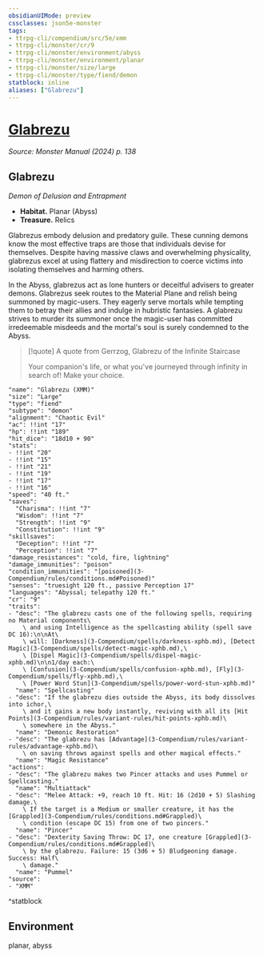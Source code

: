```yaml
---
obsidianUIMode: preview
cssclasses: json5e-monster
tags:
- ttrpg-cli/compendium/src/5e/xmm
- ttrpg-cli/monster/cr/9
- ttrpg-cli/monster/environment/abyss
- ttrpg-cli/monster/environment/planar
- ttrpg-cli/monster/size/large
- ttrpg-cli/monster/type/fiend/demon
statblock: inline
aliases: ["Glabrezu"]
---
```

# [Glabrezu](3-Compendium\bestiary\fiend/glabrezu-xmm.md)
*Source: Monster Manual (2024) p. 138*  

## Glabrezu

*Demon of Delusion and Entrapment*

- **Habitat.** Planar (Abyss)  
- **Treasure.** Relics  

Glabrezus embody delusion and predatory guile. These cunning demons know the most effective traps are those that individuals devise for themselves. Despite having massive claws and overwhelming physicality, glabrezus excel at using flattery and misdirection to coerce victims into isolating themselves and harming others.

In the Abyss, glabrezus act as lone hunters or deceitful advisers to greater demons. Glabrezus seek routes to the Material Plane and relish being summoned by magic-users. They eagerly serve mortals while tempting them to betray their allies and indulge in hubristic fantasies. A glabrezu strives to murder its summoner once the magic-user has committed irredeemable misdeeds and the mortal's soul is surely condemned to the Abyss.

> [!quote] A quote from Gerrzog, Glabrezu of the Infinite Staircase  
> 
> Your companion's life, or what you've journeyed through infinity in search of! Make your choice.


```statblock
"name": "Glabrezu (XMM)"
"size": "Large"
"type": "fiend"
"subtype": "demon"
"alignment": "Chaotic Evil"
"ac": !!int "17"
"hp": !!int "189"
"hit_dice": "18d10 + 90"
"stats":
- !!int "20"
- !!int "15"
- !!int "21"
- !!int "19"
- !!int "17"
- !!int "16"
"speed": "40 ft."
"saves":
  "Charisma": !!int "7"
  "Wisdom": !!int "7"
  "Strength": !!int "9"
  "Constitution": !!int "9"
"skillsaves":
  "Deception": !!int "7"
  "Perception": !!int "7"
"damage_resistances": "cold, fire, lightning"
"damage_immunities": "poison"
"condition_immunities": "[poisoned](3-Compendium/rules/conditions.md#Poisoned)"
"senses": "truesight 120 ft., passive Perception 17"
"languages": "Abyssal; telepathy 120 ft."
"cr": "9"
"traits":
- "desc": "The glabrezu casts one of the following spells, requiring no Material components\
    \ and using Intelligence as the spellcasting ability (spell save DC 16):\n\nAt\
    \ will: [Darkness](3-Compendium/spells/darkness-xphb.md), [Detect Magic](3-Compendium/spells/detect-magic-xphb.md),\
    \ [Dispel Magic](3-Compendium/spells/dispel-magic-xphb.md)\n\n1/day each:\
    \ [Confusion](3-Compendium/spells/confusion-xphb.md), [Fly](3-Compendium/spells/fly-xphb.md),\
    \ [Power Word Stun](3-Compendium/spells/power-word-stun-xphb.md)"
  "name": "Spellcasting"
- "desc": "If the glabrezu dies outside the Abyss, its body dissolves into ichor,\
    \ and it gains a new body instantly, reviving with all its [Hit Points](3-Compendium/rules/variant-rules/hit-points-xphb.md)\
    \ somewhere in the Abyss."
  "name": "Demonic Restoration"
- "desc": "The glabrezu has [Advantage](3-Compendium/rules/variant-rules/advantage-xphb.md)\
    \ on saving throws against spells and other magical effects."
  "name": "Magic Resistance"
"actions":
- "desc": "The glabrezu makes two Pincer attacks and uses Pummel or Spellcasting."
  "name": "Multiattack"
- "desc": "Melee Attack: +9, reach 10 ft. Hit: 16 (2d10 + 5) Slashing damage.\
    \ If the target is a Medium or smaller creature, it has the [Grappled](3-Compendium/rules/conditions.md#Grappled)\
    \ condition (escape DC 15) from one of two pincers."
  "name": "Pincer"
- "desc": "Dexterity Saving Throw: DC 17, one creature [Grappled](3-Compendium/rules/conditions.md#Grappled)\
    \ by the glabrezu. Failure: 15 (3d6 + 5) Bludgeoning damage. Success: Half\
    \ damage."
  "name": "Pummel"
"source":
- "XMM"
```
^statblock

## Environment

planar, abyss